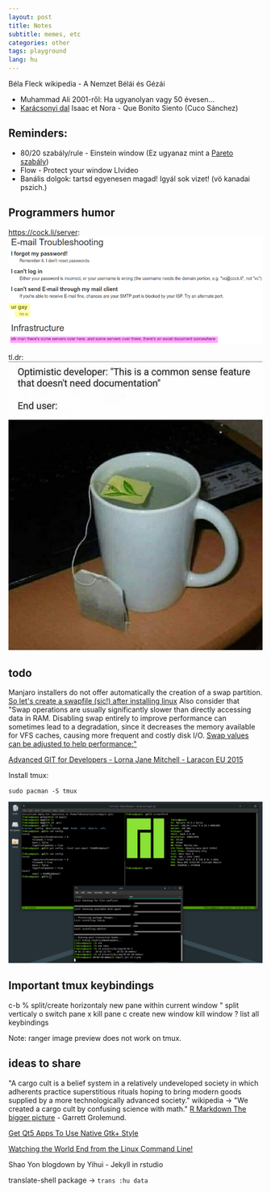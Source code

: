 ```yaml
---
layout: post
title: Notes
subtitle: memes, etc
categories: other
tags: playground
lang: hu
---
```


Béla Fleck wikipedia - A Nemzet Bélái és Gézái

 - Muhammad Ali 2001-ről: Ha ugyanolyan vagy 50 évesen...
 - [Karácsonyi dal](https://youtu.be/Nm3U9eHVm_s) Isaac et Nora - Que Bonito Siento (Cuco Sánchez)

## Reminders:
 - 80/20 szabály/rule - Einstein window (Ez ugyanaz mint a [Pareto szabály](https://en.wikipedia.org/wiki/Pareto_principle)) 
 - Flow - Protect your window LIvideo
 - Banális dolgok: tartsd egyenesen magad! Igyál sok vizet! (vö kanadai pszich.) 

## Programmers humor

https://cock.li/server: ![cock.li](/img/20-02-28-memes/cockli-support.png)

tl.dr: ![documentation](/img/20-02-28-memes/docs.jpg)

## todo

Manjaro installers do not offer automatically the creation of a swap partition. [So let's create a swapfile (sic!) after installing linux](https://linuxize.com/post/create-a-linux-swap-file/)
Also consider that "Swap operations are usually significantly slower than directly accessing data in RAM. Disabling swap entirely to improve performance can sometimes lead to a degradation, since it decreases the memory available for VFS caches, causing more frequent and costly disk I/O. [Swap values can be adjusted to help performance:"](https://wiki.archlinux.org/index.php/Swap#systemd-swap)

[Advanced GIT for Developers - Lorna Jane Mitchell - Laracon EU 2015](https://youtu.be/duqBHik7nRo)

Install tmux:

	sudo pacman -S tmux

![git-screenshot](/img/20-02-28-memes/git-sh-1.png)

## Important tmux keybindings

c-b 
% split/create horizontaly new pane within current window
" split verticaly
o switch pane
x kill pane
c create new window
kill window
? list all keybindings

Note: ranger image preview does not work on tmux. 

## ideas to share
"A cargo cult is a belief system in a relatively undeveloped society in which adherents practice superstitious rituals hoping to bring modern goods supplied by a more technologically advanced society." wikipedia -> "We created a cargo cult by confusing science with math." [R Markdown The bigger picture](https://youtu.be/s9aWmU0atlQ) - Garrett Grolemund.

[Get Qt5 Apps To Use Native Gtk+ Style](https://www.linuxuprising.com/2018/05/get-qt5-apps-to-use-native-gtk-style-in.html)

[Watching the World End from the Linux Command Line!](https://www.youtube.com/watch?v=cQ03v4d3QEo)

Shao Yon blogdown by Yihui - Jekyll in rstudio

translate-shell package -> `trans :hu data`
